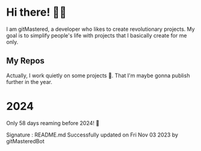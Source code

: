 
# Hi there! 🙋‍♂️
I am gitMastered, a developer who likes to create revolutionary projects.
My goal is to simplify people's life with projects that I basically create for me only.

## My Repos
Actually, I work quietly on some projects 👀. That I'm maybe gonna publish further in the year.

# 2024
Only 58 days reaming before 2024! 🙌

Signature : README.md Successfully updated on Fri Nov 03 2023 by gitMasteredBot

